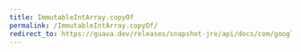 ```yaml
---
title: ImmutableIntArray.copyOf
permalink: /ImmutableIntArray.copyOf/
redirect_to: https://guava.dev/releases/snapshot-jre/api/docs/com/google/common/primitives/ImmutableIntArray.html#copyOf-int:A-
---
```

